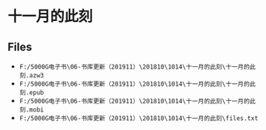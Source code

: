 # 十一月的此刻

## Files

- `F:/5000G电子书\06-书库更新（201911）\201810\1014\十一月的此刻\十一月的此刻.azw3`
- `F:/5000G电子书\06-书库更新（201911）\201810\1014\十一月的此刻\十一月的此刻.epub`
- `F:/5000G电子书\06-书库更新（201911）\201810\1014\十一月的此刻\十一月的此刻.mobi`
- `F:/5000G电子书\06-书库更新（201911）\201810\1014\十一月的此刻\files.txt`
